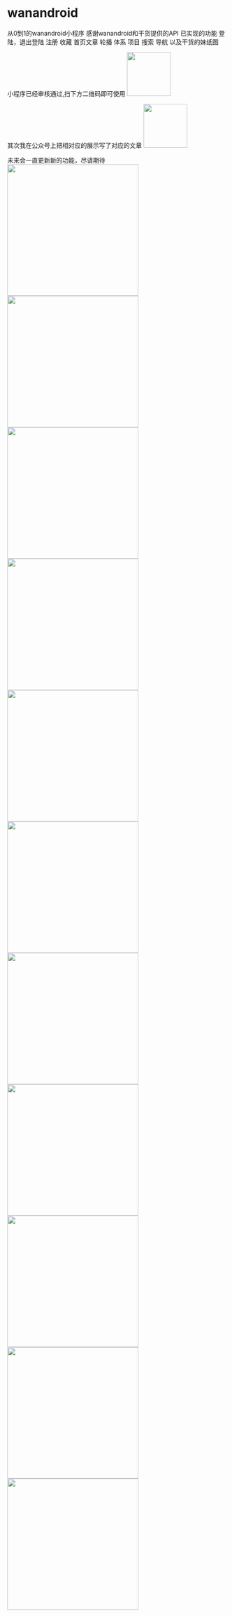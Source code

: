 # wanandroid
从0到1的wanandroid小程序
感谢wanandroid和干货提供的API
已实现的功能
登陆，退出登陆
注册
收藏
首页文章
轮播
体系
项目
搜索
导航
以及干货的妹纸图

小程序已经审核通过,扫下方二维码即可使用
<img src="./projectImage/gh_3e301d54a78f_344.jpg" width="100"/>

其次我在公众号上把相对应的展示写了对应的文章
<img src="./projectImage/aa.jpg" width="100"/>


未来会一直更新新的功能，尽请期待  
<img src="https://github.com/wangzhuliang/wanandroid/tree/wang/projectImage/0.jpg" width="300"/>
<img src="./projectImage/bbb.PNG" width="300"/>
<img src="./projectImage/0.jpg" width="300"/> <img src="./projectImage/1.jpg" width="300"/>
<img src="./projectImage/2.jpg" width="300"/> <img src="./projectImage/3.jpg" width="300"/>
<img src="./projectImage/4.jpg" width="300"/> <img src="./projectImage/5.jpg" width="300"/>
<img src="./projectImage/6.jpg" width="300"/> <img src="./projectImage/7.jpg" width="300"/>
<img src="./projectImage/8.jpg" width="300"/>
